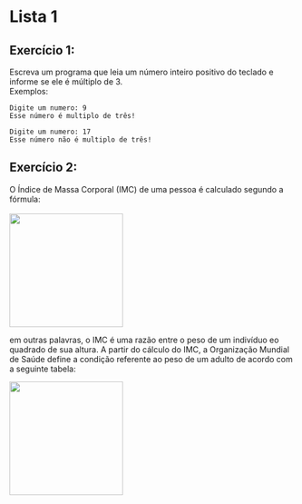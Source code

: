 # Lista 1
## Exercício 1:
Escreva um programa que leia um número inteiro positivo do teclado e informe se ele é múltiplo de 3. <br>
Exemplos:
```
Digite um numero: 9
Esse número é multiplo de três!
```
```
Digite um numero: 17
Esse número não é multiplo de três!
```

## Exercício 2:
O Índice de Massa Corporal (IMC) de uma pessoa é calculado segundo a fórmula: <br> <br>
<img src="https://media.discordapp.net/attachments/780042178424471583/945395749733142608/751211349627109416.png" width="200"> <br>

em outras palavras, o IMC é uma razão entre o peso de um indivíduo eo quadrado de sua altura. A partir do cálculo do IMC, a Organização Mundial de Saúde define a condição referente ao peso de um adulto de acordo com a seguinte tabela: <br>

<img src="https://media.discordapp.net/attachments/859912057163874315/945397258709508166/unknown.png" width="200">

